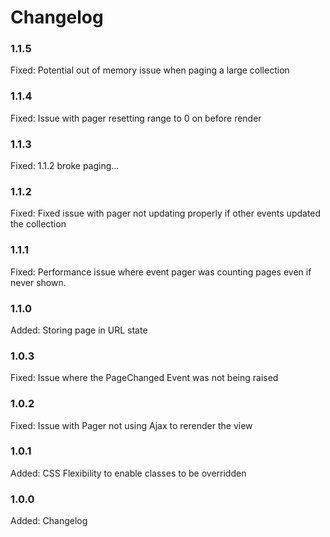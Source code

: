 # Changelog

### 1.1.5

Fixed:  Potential out of memory issue when paging a large collection

### 1.1.4

Fixed:  Issue with pager resetting range to 0 on before render

### 1.1.3

Fixed:  1.1.2 broke paging...

### 1.1.2

Fixed:  Fixed issue with pager not updating properly if other events updated the collection

### 1.1.1

Fixed:  Performance issue where event pager was counting pages even if never shown.

### 1.1.0

Added:  Storing page in URL state

### 1.0.3

Fixed:  Issue where the PageChanged Event was not being raised

### 1.0.2

Fixed:  Issue with Pager not using Ajax to rerender the view

### 1.0.1

Added:  CSS Flexibility to enable classes to be overridden

### 1.0.0

Added:      Changelog
